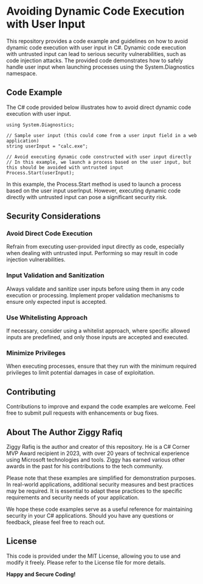 # Avoiding Dynamic Code Execution with User Input
This repository provides a code example and guidelines on how to avoid dynamic code execution with user input in C#. Dynamic code execution with untrusted input can lead to serious security vulnerabilities, such as code injection attacks. The provided code demonstrates how to safely handle user input when launching processes using the System.Diagnostics namespace.

## Code Example
The C# code provided below illustrates how to avoid direct dynamic code execution with user input.
```
using System.Diagnostics;

// Sample user input (this could come from a user input field in a web application)
string userInput = "calc.exe";

// Avoid executing dynamic code constructed with user input directly
// In this example, we launch a process based on the user input, but this should be avoided with untrusted input
Process.Start(userInput);
```
In this example, the Process.Start method is used to launch a process based on the user input userInput. However, executing dynamic code directly with untrusted input can pose a significant security risk.

## Security Considerations
### Avoid Direct Code Execution
Refrain from executing user-provided input directly as code, especially when dealing with untrusted input. Performing so may result in code injection vulnerabilities.

### Input Validation and Sanitization
Always validate and sanitize user inputs before using them in any code execution or processing. Implement proper validation mechanisms to ensure only expected input is accepted.

### Use Whitelisting Approach
If necessary, consider using a whitelist approach, where specific allowed inputs are predefined, and only those inputs are accepted and executed.

### Minimize Privileges
When executing processes, ensure that they run with the minimum required privileges to limit potential damages in case of exploitation.

## Contributing
Contributions to improve and expand the code examples are welcome. Feel free to submit pull requests with enhancements or bug fixes.

## About The Author Ziggy Rafiq 
Ziggy Rafiq is the author and creator of this repository. He is a C# Corner MVP Award recipient in 2023, with over 20 years of technical experience using Microsoft technologies and tools. Ziggy has earned various other awards in the past for his contributions to the tech community.

Please note that these examples are simplified for demonstration purposes. In real-world applications, additional security measures and best practices may be required. It is essential to adapt these practices to the specific requirements and security needs of your application.

We hope these code examples serve as a useful reference for maintaining security in your C# applications. Should you have any questions or feedback, please feel free to reach out.


## License

This code is provided under the MIT License, allowing you to use and modify it freely. Please refer to the License file for more details.

**Happy and Secure Coding!**
